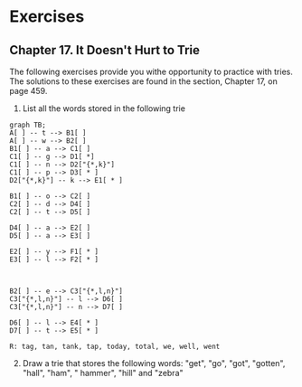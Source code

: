 # Exercises

## Chapter 17. It Doesn't Hurt to Trie

The following exercises provide you withe opportunity to practice with tries. The
solutions to these exercises are found in the section, Chapter 17, on page 459.

1. List all the words stored in the following trie

```mermaid
graph TB;
A[ ] -- t --> B1[ ]
A[ ] -- w --> B2[ ]
B1[ ] -- a --> C1[ ]
C1[ ] -- g --> D1[ *]
C1[ ] -- n --> D2["{*,k}"]
C1[ ] -- p --> D3[ * ]
D2["{*,k}"] -- k --> E1[ * ]

B1[ ] -- o --> C2[ ]
C2[ ] -- d --> D4[ ]
C2[ ] -- t --> D5[ ]

D4[ ] -- a --> E2[ ]
D5[ ] -- a --> E3[ ]

E2[ ] -- y --> F1[ * ]
E3[ ] -- l --> F2[ * ]



B2[ ] -- e --> C3["{*,l,n}"]
C3["{*,l,n}"] -- l --> D6[ ]
C3["{*,l,n}"] -- n --> D7[ ]

D6[ ] -- l --> E4[ * ]
D7[ ] -- t --> E5[ * ]
```

``R: tag, tan, tank, tap, today, total, we, well, went``

2. Draw a trie that stores the following words: "get", "go", "got", "gotten", "hall", "ham", "
   hammer", "hill" and "zebra"